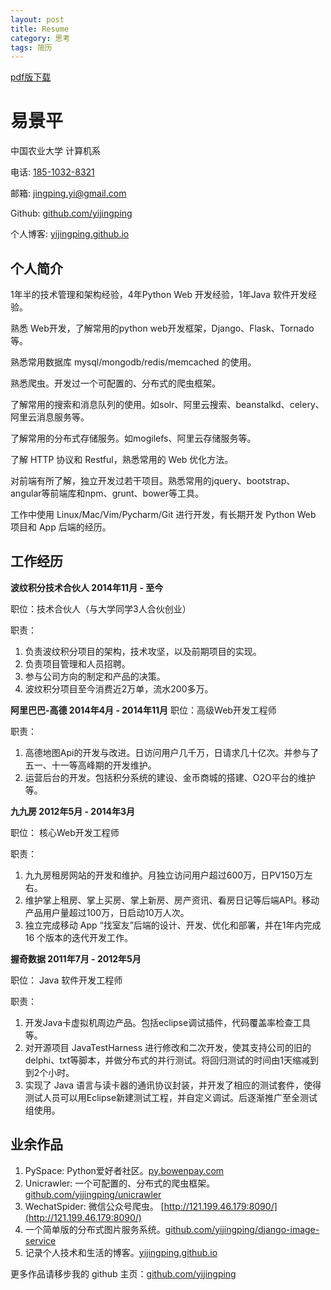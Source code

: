 ```yaml
---
layout: post
title: Resume
category: 思考
tags: 简历
---
```


[pdf版下载](/assets/media/Web开发工程师-易景平.pdf)

易景平
==========

中国农业大学 计算机系

电话: [185-1032-8321](tel://18510328321)

邮箱: [jingping.yi@gmail.com](mailto://jingping.yi@gmail.com)

Github: [github.com/yijingping](http://github.com/yijingping)

个人博客: [yijingping.github.io](http://yijingping.github.io/)

个人简介
----------
1年半的技术管理和架构经验，4年Python Web 开发经验，1年Java 软件开发经验。

熟悉 Web开发，了解常用的python web开发框架，Django、Flask、Tornado等。

熟悉常用数据库 mysql/mongodb/redis/memcached 的使用。

熟悉爬虫。开发过一个可配置的、分布式的爬虫框架。

了解常用的搜索和消息队列的使用。如solr、阿里云搜索、beanstalkd、celery、阿里云消息服务等。

了解常用的分布式存储服务。如mogilefs、阿里云存储服务等。

了解 HTTP 协议和 Restful，熟悉常用的 Web 优化方法。

对前端有所了解，独立开发过若干项目。熟悉常用的jquery、bootstrap、angular等前端库和npm、grunt、bower等工具。

工作中使用 Linux/Mac/Vim/Pycharm/Git 进行开发，有长期开发 Python Web 项目和 App 后端的经历。


工作经历
----------

**波纹积分技术合伙人 2014年11月 - 至今**

职位：技术合伙人（与大学同学3人合伙创业）

职责：

1. 负责波纹积分项目的架构，技术攻坚，以及前期项目的实现。
2. 负责项目管理和人员招聘。
3. 参与公司方向的制定和产品的决策。
4. 波纹积分项目至今消费近2万单，流水200多万。

**阿里巴巴-高德 2014年4月 - 2014年11月**
职位：高级Web开发工程师

职责：

1. 高德地图Api的开发与改进。日访问用户几千万，日请求几十亿次。并参与了五一、十一等高峰期的开发维护。
2. 运营后台的开发。包括积分系统的建设、金币商城的搭建、O2O平台的维护等。

**九九房 2012年5月 - 2014年3月**

职位： 核心Web开发工程师

职责：

1. 九九房租房网站的开发和维护。月独立访问用户超过600万，日PV150万左右。
2. 维护掌上租房、掌上买房、掌上新房、房产资讯、看房日记等后端API。移动产品用户量超过100万，日启动10万人次。
3. 独立完成移动 App “找室友”后端的设计、开发、优化和部署，并在1年内完成 16 个版本的迭代开发工作。

**握奇数据 2011年7月 - 2012年5月**

职位： Java 软件开发工程师

职责：

1. 开发Java卡虚拟机周边产品。包括eclipse调试插件，代码覆盖率检查工具等。
2. 对开源项目 JavaTestHarness 进行修改和二次开发，使其支持公司的旧的delphi、txt等脚本，并做分布式的并行测试。将回归测试的时间由1天缩减到到2个小时。
3. 实现了 Java 语言与读卡器的通讯协议封装，并开发了相应的测试套件，使得测试人员可以用Eclipse新建测试工程，并自定义调试。后逐渐推广至全测试组使用。

业余作品
-------
1. PySpace: Python爱好者社区。[py.bowenpay.com](http://py.bowenpay.com/)
2. Unicrawler: 一个可配置的、分布式的爬虫框架。[github.com/yijingping/unicrawler](https://github.com/yijingping/unicrawler)
3. WechatSpider: 微信公众号爬虫。 [http://121.199.46.179:8090/](http://121.199.46.179:8090/)
3. 一个简单版的分布式图片服务系统。[github.com/yijingping/django-image-service](https://github.com/yijingping/django-image-service)
4. 记录个人技术和生活的博客。[yijingping.github.io](http://yijingping.github.io/)

更多作品请移步我的 github 主页：[github.com/yijingping](https://github.com/yijingping)

